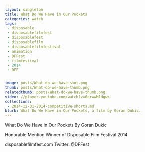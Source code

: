 ```yaml
---
layout: singleton
title: What Do We Have in Our Pockets
categories: watch
tags:
 - disposable
 - disposablefilmfest
 - disposablefest
 - disposablefilm
 - disposablefilmfestival
 - animation
 - DFFest
 - filmfestival
 - 2014
 - DFF


image: posts/What-do-we-have-shot.png
thumb: posts/What-do-we-have-thumb.png
relatedthumb: posts/What-do-we-have-thumb.png
video: //player.youtube.com/watch?v=6qrwwM1Hgwk
collections:
 - 2014-12-31-2014-competitive-shorts.md
blurb: What Do We Have in Our Pockets, a film by Goran Dukic.
---
```


What Do We Have in Our Pockets
By Goran Dukic

Honorable Mention Winner of Disposable Film Festival 2014

disposablefilmfest.com
Twitter: @DFFest
